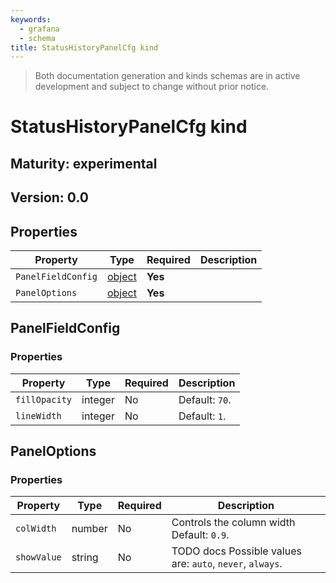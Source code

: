 ```yaml
---
keywords:
  - grafana
  - schema
title: StatusHistoryPanelCfg kind
---
```

> Both documentation generation and kinds schemas are in active development and subject to change without prior notice.

# StatusHistoryPanelCfg kind

## Maturity: experimental
## Version: 0.0

## Properties

| Property           | Type                        | Required | Description |
|--------------------|-----------------------------|----------|-------------|
| `PanelFieldConfig` | [object](#panelfieldconfig) | **Yes**  |             |
| `PanelOptions`     | [object](#paneloptions)     | **Yes**  |             |

## PanelFieldConfig

### Properties

| Property      | Type    | Required | Description    |
|---------------|---------|----------|----------------|
| `fillOpacity` | integer | No       | Default: `70`. |
| `lineWidth`   | integer | No       | Default: `1`.  |

## PanelOptions

### Properties

| Property    | Type   | Required | Description                                               |
|-------------|--------|----------|-----------------------------------------------------------|
| `colWidth`  | number | No       | Controls the column width Default: `0.9`.                 |
| `showValue` | string | No       | TODO docs Possible values are: `auto`, `never`, `always`. |


